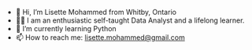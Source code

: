 - 👋 Hi, I’m Lisette Mohammed from Whitby, Ontario
- 👩‍💻 I am an enthusiastic self-taught Data Analyst and a lifelong learner.
- 🌱 I’m currently learning Python
- 📫 How to reach me: lisette.mohammed@gmail.com

<!---
lisettemoh/lisettemoh is a ✨ special ✨ repository because its `README.md` (this file) appears on your GitHub profile.
You can click the Preview link to take a look at your changes.
--->
